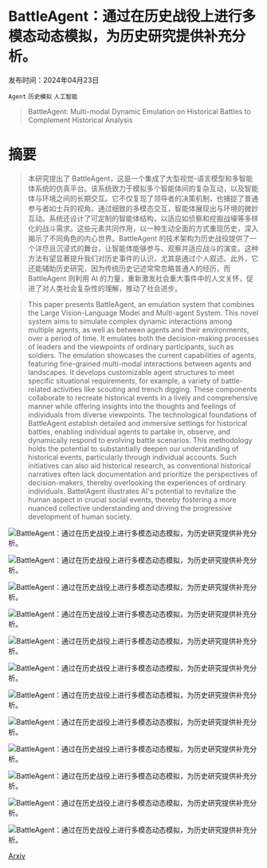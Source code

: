 # BattleAgent：通过在历史战役上进行多模态动态模拟，为历史研究提供补充分析。

发布时间：2024年04月23日

`Agent` `历史模拟` `人工智能`

> BattleAgent: Multi-modal Dynamic Emulation on Historical Battles to Complement Historical Analysis

# 摘要

> 本研究提出了 BattleAgent，这是一个集成了大型视觉-语言模型和多智能体系统的仿真平台。该系统致力于模拟多个智能体间的复杂互动，以及智能体与环境之间的长期交互。它不仅复现了领导者的决策机制，也捕捉了普通参与者如士兵的视角。通过细致的多模态交互，智能体展现出与环境的微妙互动。系统还设计了可定制的智能体结构，以适应如侦察和挖掘战壕等多样化的战斗需求。这些元素共同作用，以一种生动全面的方式重现历史，深入揭示了不同角色的内心世界。BattleAgent 的技术架构为历史战役提供了一个详尽且沉浸式的舞台，让智能体能够参与、观察并适应战斗的演变。这种方法有望显著提升我们对历史事件的认识，尤其是通过个人叙述。此外，它还能辅助历史研究，因为传统历史记述常常忽略普通人的经历，而 BattleAgent 则利用 AI 的力量，重新激发社会重大事件中的人文关怀，促进了对人类社会复杂性的理解，推动了社会进步。

> This paper presents BattleAgent, an emulation system that combines the Large Vision-Language Model and Multi-agent System. This novel system aims to simulate complex dynamic interactions among multiple agents, as well as between agents and their environments, over a period of time. It emulates both the decision-making processes of leaders and the viewpoints of ordinary participants, such as soldiers. The emulation showcases the current capabilities of agents, featuring fine-grained multi-modal interactions between agents and landscapes. It develops customizable agent structures to meet specific situational requirements, for example, a variety of battle-related activities like scouting and trench digging. These components collaborate to recreate historical events in a lively and comprehensive manner while offering insights into the thoughts and feelings of individuals from diverse viewpoints. The technological foundations of BattleAgent establish detailed and immersive settings for historical battles, enabling individual agents to partake in, observe, and dynamically respond to evolving battle scenarios. This methodology holds the potential to substantially deepen our understanding of historical events, particularly through individual accounts. Such initiatives can also aid historical research, as conventional historical narratives often lack documentation and prioritize the perspectives of decision-makers, thereby overlooking the experiences of ordinary individuals. BattelAgent illustrates AI's potential to revitalize the human aspect in crucial social events, thereby fostering a more nuanced collective understanding and driving the progressive development of human society.

![BattleAgent：通过在历史战役上进行多模态动态模拟，为历史研究提供补充分析。](../../../paper_images/2404.15532/battle_map.jpg)

![BattleAgent：通过在历史战役上进行多模态动态模拟，为历史研究提供补充分析。](../../../paper_images/2404.15532/Battle_of_crecy_froissart.jpeg)

![BattleAgent：通过在历史战役上进行多模态动态模拟，为历史研究提供补充分析。](../../../paper_images/2404.15532/general_process.png)

![BattleAgent：通过在历史战役上进行多模态动态模拟，为历史研究提供补充分析。](../../../paper_images/2404.15532/observation.png)

![BattleAgent：通过在历史战役上进行多模态动态模拟，为历史研究提供补充分析。](../../../paper_images/2404.15532/agent_structure.png)

![BattleAgent：通过在历史战役上进行多模态动态模拟，为历史研究提供补充分析。](../../../paper_images/2404.15532/battlefield_interaction.jpeg)

![BattleAgent：通过在历史战役上进行多模态动态模拟，为历史研究提供补充分析。](../../../paper_images/2404.15532/crecy.png)

![BattleAgent：通过在历史战役上进行多模态动态模拟，为历史研究提供补充分析。](../../../paper_images/2404.15532/Agincourt.png)

![BattleAgent：通过在历史战役上进行多模态动态模拟，为历史研究提供补充分析。](../../../paper_images/2404.15532/Poitiers.png)

![BattleAgent：通过在历史战役上进行多模态动态模拟，为历史研究提供补充分析。](../../../paper_images/2404.15532/Falkirk.png)

![BattleAgent：通过在历史战役上进行多模态动态模拟，为历史研究提供补充分析。](../../../paper_images/2404.15532/battle_field.png)

![BattleAgent：通过在历史战役上进行多模态动态模拟，为历史研究提供补充分析。](../../../paper_images/2404.15532/x1.png)

[Arxiv](https://arxiv.org/abs/2404.15532)